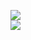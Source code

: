 [![](https://img.shields.io/badge/Made%20With-Github%20Spray-lightgrey.svg?style=for-the-badge&logo=github)](https://github.com/Annihil/github-spray#24691)  
[![](https://i.imgur.com/2DrTn0Z.gif)](https://github.com/Annihil/github-spray)